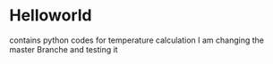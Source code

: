 # Helloworld
contains python codes for temperature calculation
I am changing the master Branche and testing it
